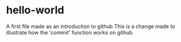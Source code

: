 # hello-world
A first file made as an introduction to github
This is a change made to illustrate how the 'commit' function works on github
